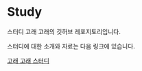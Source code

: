 # Study

스터디 고래 고래의 깃허브 레포지토리입니다.

스터디에 대한 소개와 자료는 다음 링크에 있습니다.

[고래 고래 스터디](https://polite-gemini-c3d.notion.site/2170a8f06468446cab3bc67c26f4fe62?v=859c97ce764a4e509eca621d61c3f3d3)

